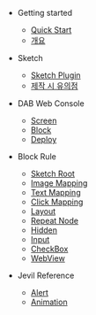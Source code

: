 - Getting started

  - [Quick Start](ko/quickstart.md)
  - [개요](ko/quickstart2.md)

- Sketch 
  - [Sketch Plugin](ko/sketchplugin.md)
  - [제작 시 유의점](ko/sketchguide.md)

- DAB Web Console
  - [Screen](preparing.md)
  - [Block](preparing.md)
  - [Deploy](preparing.md)

- Block Rule

  - [Sketch Root](preparing.md)
  - [Image Mapping](preparing.md)
  - [Text Mapping](preparing.md)
  - [Click Mapping](preparing.md)
  - [Layout](preparing.md)
  - [Repeat Node](preparing.md)
  - [Hidden](preparing.md)
  - [Input](preparing.md)
  - [CheckBox](preparing.md)
  - [WebView](preparing.md)

- Jevil Reference
  - [Alert](preparing.md)
  - [Animation](preparing.md)




